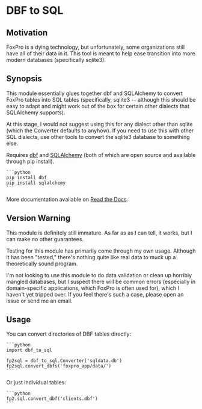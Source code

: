 DBF to SQL
============
Motivation
---------
FoxPro is a dying technology, but unfortunately, some organizations still have all of their data in it. This tool is meant to help ease transition into more modern databases (specifically sqlite3).

Synopsis
--------
This module essentially glues together dbf and SQLAlchemy to convert FoxPro tables into SQL tables (specifically, sqlite3 -- although this should be easy to adapt and might work out of the box for certain other dialects that SQLAlchemy supports).

At this stage, I would not suggest using this for any dialect other than sqlite (which the Converter defaults to anyhow). If you need to use this with other SQL dialects, use other tools to convert the sqlite3 database to something else.

Requires [dbf](https://pypi.python.org/pypi/dbf) and [SQLAlchemy](http://www.sqlalchemy.org/) (both of which are open source and available through pip install).

    ```python
    pip install dbf
    pip install sqlalchemy
    ```
    
More documentation available on [Read the Docs](http://dbf_to_sql.readthedocs.org).

Version Warning
-------
This module is definitely still immature. As far as as I can tell, it works, but I can make no other guarantees.

Testing for this module has primarily come through my own usage. Although it has been "tested," there's nothing quite like real data to muck up a theoretically sound program.

I'm not looking to use this module to do data validation or clean up horribly mangled databases, but I suspect there will be common errors (especially in domain-specific applications, which FoxPro is often used for), which I haven't yet tripped over. If you feel there's such a case, please open an issue or send me an email.

Usage
--------
You can convert directories of DBF tables directly:

    ```python
    import dbf_to_sql
    
    fp2sql = dbf_to_sql.Converter('sqldata.db')
    fp2sql.convert_dbfs('foxpro_app/data/')
    ```

Or just individual tables:

    ```python
    fp2.sql.convert_dbf('clients.dbf')
    ```
